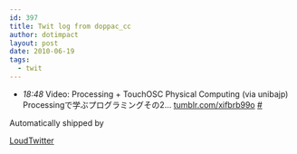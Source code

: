 ```yaml
---
id: 397
title: Twit log from doppac_cc
author: dotimpact
layout: post
date: 2010-06-19
tags:
  - twit
---
```

<ul class="loudtwitter">
  <li>
    <em>18:48</em> Video: Processing + TouchOSC Physical Computing (via unibajp) Processingで学ぶプログラミングその2&#8230; <a href="http://tumblr.com/xifbrb99o">tumblr.com/xifbrb99o</a> <a href="http://twitter.com/doppac_cc/statuses/16458702548">#</a>
  </li>
</ul>Automatically shipped by 

[LoudTwitter][1]

 [1]: http://www.loudtwitter.com
